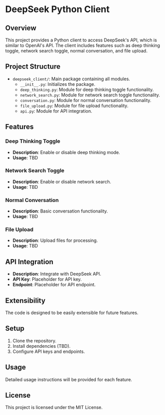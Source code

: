 # DeepSeek Python Client

## Overview
This project provides a Python client to access DeepSeek's API, which is similar to OpenAI's API. The client includes features such as deep thinking toggle, network search toggle, normal conversation, and file upload.

## Project Structure
- `deepseek_client/`: Main package containing all modules.
  - `__init__.py`: Initializes the package.
  - `deep_thinking.py`: Module for deep thinking toggle functionality.
  - `network_search.py`: Module for network search toggle functionality.
  - `conversation.py`: Module for normal conversation functionality.
  - `file_upload.py`: Module for file upload functionality.
  - `api.py`: Module for API integration.

## Features

### Deep Thinking Toggle
- **Description**: Enable or disable deep thinking mode.
- **Usage**: TBD

### Network Search Toggle
- **Description**: Enable or disable network search.
- **Usage**: TBD

### Normal Conversation
- **Description**: Basic conversation functionality.
- **Usage**: TBD

### File Upload
- **Description**: Upload files for processing.
- **Usage**: TBD

## API Integration
- **Description**: Integrate with DeepSeek API.
- **API Key**: Placeholder for API key.
- **Endpoint**: Placeholder for API endpoint.

## Extensibility
The code is designed to be easily extensible for future features.

## Setup
1. Clone the repository.
2. Install dependencies (TBD).
3. Configure API keys and endpoints.

## Usage
Detailed usage instructions will be provided for each feature.

## License
This project is licensed under the MIT License. 